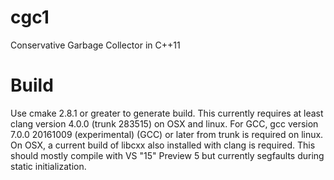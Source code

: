 cgc1
====

Conservative Garbage Collector in C++11

Build
====
Use cmake 2.8.1 or greater to generate build.
This currently requires at least clang version 4.0.0 (trunk 283515) on OSX and linux.
For GCC, gcc version 7.0.0 20161009 (experimental) (GCC) or later from trunk is required on linux.
On OSX, a current build of libcxx also installed with clang is required.
This should mostly compile with VS "15" Preview 5 but currently segfaults during static initialization.